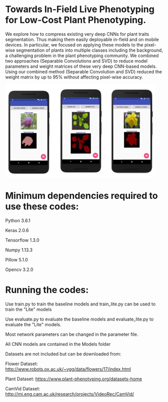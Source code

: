 # Towards In-Field Live Phenotyping for Low-Cost Plant Phenotyping.
We explore how to compress existing very deep CNNs for plant traits segmentation. Thus making them easily deployable in-field and on mobile devices. In particular, we focused on applying these models to the pixel-wise segmentation of plants into multiple classes including the background, a challenging problem in the plant phenotyping community. We combined two approaches (Separable Convolutions and SVD) to reduce model parameters and weight matrices of these very deep CNN-based models. Using our combined method (Separable Convolution and SVD) reduced the weight matrix by up to 95% without affecting pixel-wise accuracy.

<img src="mobile_results.png" />

# Minimum dependencies required to use these codes:
Python 3.6.1

Keras 2.0.6

Tensorflow 1.3.0

Numpy 1.13.3

Pillow 5.1.0

Opencv 3.2.0

# Running the codes:
Use train.py to train the baseline models and train_lite.py can be used to train the "Lite" models

Use evaluate.py to evaluate the baseline models and evaluate_lite.py to evaluate the "Lite" models.

Most network parameters can be changed in the parameter file.

All CNN models are contained in the Models folder

Datasets are not included but can be downloaded from:

Flower Dataset: http://www.robots.ox.ac.uk/~vgg/data/flowers/17/index.html

Plant Dataset: https://www.plant-phenotyping.org/datasets-home

CamVid Dataset: http://mi.eng.cam.ac.uk/research/projects/VideoRec/CamVid/

